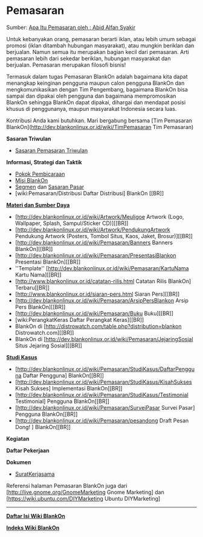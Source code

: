# Pemasaran
Sumber: [Apa Itu Pemasaran oleh : Abid Alfan Syakir](http://dev.blankonlinux.or.id/wiki/Pemasaran/ApaItuPemasaran)


Untuk kebanyakan orang, pemasaran berarti iklan, atau lebih umum sebagai promosi (iklan ditambah hubungan masyarakat), atau mungkin beriklan dan berjualan. Namun semua itu merupakan bagian kecil dari pemasaran. Arti pemasaran lebih dari sekedar beriklan, hubungan masyarakat dan berjualan. Pemasaran merupakan filosofi bisnis!

Termasuk dalam tugas Pemasaran BlankOn adalah bagaimana kita dapat menangkap keinginan pengguna maupun calon pengguna BlankOn dan mengkomunikasikan dengan Tim Pengembang, bagaimana BlankOn bisa sampai dan dipakai oleh pengguna dan bagaimana mempromosikan BlankOn sehingga BlankOn dapat dipakai, dihargai dan mendapat posisi khusus di penggunanya, maupun masyarakat Indonesia secara luas. 

Kontribusi Anda kami butuhkan. Mari bergabung bersama [Tim Pemasaran BlankOn](http://dev.blankonlinux.or.id/wiki/TimPemasaran Tim Pemasaran) 

**Sasaran Triwulan**
* [Sasaran Pemasaran Triwulan](http://dev.blankonlinux.or.id/wiki/Pemasaran/Sasaran) 

**Informasi, Strategi dan Taktik**
* [Pokok Pembicaraan](http://dev.blankonlinux.or.id/wiki/Pemasaran/PokokPembicaraan.)
* [Misi BlankOn](/Misi.md)
* [Segmen](http://dev.blankonlinux.or.id/wiki/Pemasaran/Segmen) dan [Sasaran Pasar](http://dev.blankonlinux.or.id/wiki/Pemasaran/Sasaran)
* [wiki:Pemasaran/Distribusi Daftar Distribusi] BlankOn [[BR]]

[**Materi dan Sumber Daya**](http://dev.blankonlinux.or.id/wiki/Pemasaran/MateriPemasaran)
* [http://dev.blankonlinux.or.id/wiki/Artwork/Meuligoe Artwork (Logo, Wallpaper, Splash, Sampul/Sticker CD)][[BR]]
* [http://dev.blankonlinux.or.id/wiki/Artwork/PendukungArtwork Pendukung Artwork (Posters, Tombol Situs, Kaos, Jaket, Brosur)][[BR]]
* [http://dev.blankonlinux.or.id/wiki/Pemasaran/Banners Banners BlankOn][[BR]]
* [http://dev.blankonlinux.or.id/wiki/Pemasaran/PresentasiBlankon Presentasi BlankOn][[BR]]
* ''Template'' [http://dev.blankonlinux.or.id/wiki/Pemasaran/KartuNama Kartu Nama][[BR]]
* [http://www.blankonlinux.or.id/catatan-rilis.html Catatan Rilis BlankOn] Terbaru[[BR]]
* [http://www.blankonlinux.or.id/siaran-pers.html Siaran Pers][[BR]]
* [http://dev.blankonlinux.or.id/wiki/Pemasaran/ArsipPersBlankon Arsip Pers BlankOn][[BR]]
* [http://dev.blankonlinux.or.id/wiki/Pemasaran/Buku Buku][[BR]]
* [wiki:PerangkatKeras Daftar Perangkat Keras][[BR]]
* BlankOn di [http://distrowatch.com/table.php?distribution=blankon Distrowatch.com][[BR]]
* BlankOn di [http://dev.blankonlinux.or.id/wiki/Pemasaran/JejaringSosial Situs Jejaring Sosial][[BR]]

[**Studi Kasus**](http://dev.blankonlinux.or.id/wiki/Pemasaran/StudiKasus)
* [http://dev.blankonlinux.or.id/wiki/Pemasaran/StudiKasus/DaftarPengguna Daftar Pengguna] BlankOn[[BR]]
* [http://dev.blankonlinux.or.id/wiki/Pemasaran/StudiKasus/KisahSukses Kisah Sukses] Implementasi BlankOn[[BR]]
* [http://dev.blankonlinux.or.id/wiki/Pemasaran/StudiKasus/Testimonial Testimonial] Pengguna BlankOn[[BR]]
* [http://dev.blankonlinux.or.id/wiki/Pemasaran/SurveiPasar Survei Pasar] Pengguna BlankOn[[BR]]
* [http://dev.blankonlinux.or.id/wiki/Pemasaran/pesandong Draft Pesan Dong! ] BlankOn[[BR]]

**Kegiatan**

**Daftar Pekerjaan**

**Dokumen**

  + [SuratKerjasama](http://dev.blankonlinux.or.id/wiki/Pemasaran/Dokumen/SuratKerjasama) 

Referensi halaman Pemasaran BlankOn juga dari [http://live.gnome.org/GnomeMarketing Gnome Marketing] dan [https://wiki.ubuntu.com/DIYMarketing Ubuntu DIYMarketing]




---
[**Daftar Isi Wiki BlankOn**](/wiki/DaftarIsi/index.html)
 
[**Indeks Wiki BlankOn**](/wiki/Indeks.html)



